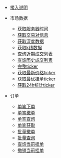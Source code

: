 <!-- docs/_sidebar.md -->

* [接入说明](/spot-openapi/README)

* 市场数据
    * [获取服务器时间](/spot-openapi/market/public_time)
    * [获取交易对信息](/spot-openapi/market/public_symbol)
    * [获取深度数据](/spot-openapi/market/public_depth)
    * [获取k线数据](/spot-openapi/market/public_kline)
    * [查询近期成交列表](/spot-openapi/market/public_trade_recent)
    * [查询历史成交列表](/spot-openapi/market/public_trade_history)
    * [完整ticker](/spot-openapi/market/public_ticker)
    * [获取最新价格ticker](/spot-openapi/market/public_ticker_price)
    * [获取最优挂单ticker](/spot-openapi/market/public_ticker_book)
    * [获取24h统计ticker](/spot-openapi/market/public_ticker_24h)

* 订单
    * [单笔下单](/spot-openapi/order/order_create)
    * [单笔撤单](/spot-openapi/order/order_delete)
    * [单笔查询](/spot-openapi/order/order_get)
    * [单笔获取](/spot-openapi/order/order_get_path)
    * [批量撤单](/spot-openapi/order/batch-order_delete)
    * [批量查询](/spot-openapiorder/batch-order_get.md)
    * [查询当前挂单](/spot-openapi/order/open-order_get.md)
    * [撤销当前挂单](/spot-openapi/order/open-order_delete.md)